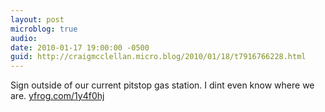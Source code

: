 ```yaml
---
layout: post
microblog: true
audio: 
date: 2010-01-17 19:00:00 -0500
guid: http://craigmcclellan.micro.blog/2010/01/18/t7916766228.html
---
```

Sign outside of our current pitstop gas station. I dint even know where we are.  [yfrog.com/1y4f0hj](http://yfrog.com/1y4f0hj)
